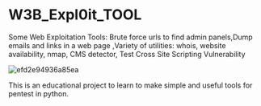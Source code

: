 # W3B_Expl0it_TOOL

Some Web Exploitation Tools: Brute force urls to find admin panels,Dump emails and links in a web page ,Variety of utilities: whois, website availability, nmap, CMS detector, Test Cross Site Scripting Vulnerability


![efd2e94936a85ea](https://github.com/user-attachments/assets/b92ee3db-1bea-4515-8d8b-2b68a843a289)



This is an educational project to learn to make simple and useful tools for pentest in python. 
